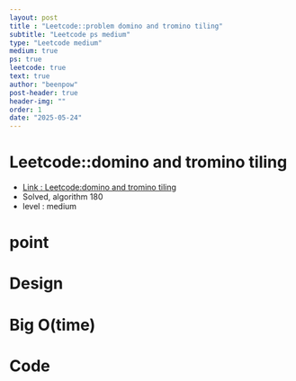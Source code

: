 ```yaml
---
layout: post
title : "Leetcode::problem domino and tromino tiling"
subtitle: "Leetcode ps medium"
type: "Leetcode medium"
medium: true
ps: true
leetcode: true
text: true
author: "beenpow"
post-header: true
header-img: ""
order: 1
date: "2025-05-24"
---
```


# Leetcode::domino and tromino tiling
- [Link : Leetcode:domino and tromino tiling]()
- Solved, algorithm 180
- level : medium
# point

# Design


# Big O(time)

# Code

```cpp

```